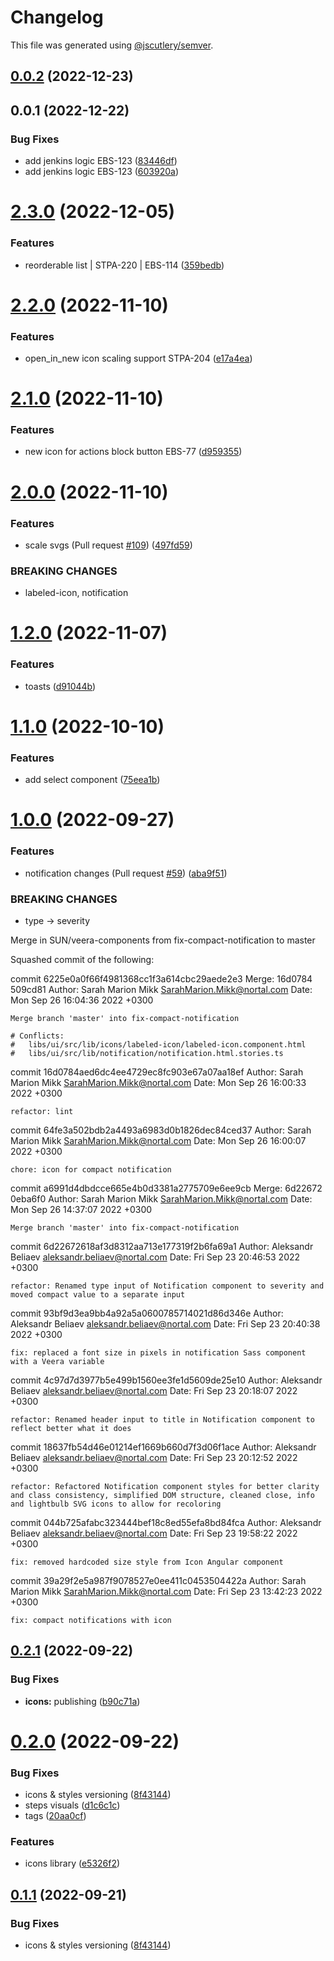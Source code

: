 # Changelog

This file was generated using [@jscutlery/semver](https://github.com/jscutlery/semver).

## [0.0.2](https://github.com/henrymae/test2/compare/icons-0.0.1...icons-0.0.2) (2022-12-23)



## 0.0.1 (2022-12-22)


### Bug Fixes

* add jenkins logic EBS-123 ([83446df](https://github.com/henrymae/test2/commit/83446dfe82fda91b6221d052204a4cc21a532935))
* add jenkins logic EBS-123 ([603920a](https://github.com/henrymae/test2/commit/603920a661d2b42b73f3969c58747bb116d5d4c0))



# [2.3.0](https://stash.ria.ee/scm/sun/veera-components/compare/icons-2.2.0...icons-2.3.0) (2022-12-05)


### Features

* reorderable list | STPA-220 | EBS-114 ([359bedb](https://stash.ria.ee/scm/sun/veera-components/commits/359bedb1c3e599e2578616e6806ceca3554e488f))



# [2.2.0](https://stash.ria.ee/scm/sun/veera-components/compare/icons-2.1.0...icons-2.2.0) (2022-11-10)


### Features

* open_in_new icon scaling support STPA-204 ([e17a4ea](https://stash.ria.ee/scm/sun/veera-components/commits/e17a4ea0ff6f11badea1ee8cfe470ad0810c567f))



# [2.1.0](https://stash.ria.ee/scm/sun/veera-components/compare/icons-2.0.0...icons-2.1.0) (2022-11-10)


### Features

* new icon for actions block button EBS-77 ([d959355](https://stash.ria.ee/scm/sun/veera-components/commits/d9593552a19bb344ca648d14d5bc6403124a219d))



# [2.0.0](https://stash.ria.ee/scm/sun/veera-components/compare/icons-1.2.0...icons-2.0.0) (2022-11-10)


### Features

* scale svgs (Pull request [#109](https://stash.ria.ee/scm/sun/veera-components/issues/109)) ([497fd59](https://stash.ria.ee/scm/sun/veera-components/commits/497fd593ba7a4580eb2919bfc8b7cbc96ef7c47d))


### BREAKING CHANGES

* labeled-icon, notification



# [1.2.0](https://stash.ria.ee/scm/sun/veera-components/compare/icons-1.1.0...icons-1.2.0) (2022-11-07)


### Features

* toasts ([d91044b](https://stash.ria.ee/scm/sun/veera-components/commits/d91044bfbe526e6df2c966b6c5d76c870dde147e))



# [1.1.0](https://stash.ria.ee/scm/sun/veera-components/compare/icons-1.0.0...icons-1.1.0) (2022-10-10)


### Features

* add select component ([75eea1b](https://stash.ria.ee/scm/sun/veera-components/commits/75eea1b08cf4181315956b6904a04d8bcee3f9b2))



# [1.0.0](https://stash.ria.ee/scm/sun/veera-components/compare/icons-0.2.1...icons-1.0.0) (2022-09-27)


### Features

* notification changes (Pull request [#59](https://stash.ria.ee/scm/sun/veera-components/issues/59)) ([aba9f51](https://stash.ria.ee/scm/sun/veera-components/commits/aba9f5163d9e634b5bffdc73a808042955728946))


### BREAKING CHANGES

* type -> severity

Merge in SUN/veera-components from fix-compact-notification to master

Squashed commit of the following:

commit 6225e0a0f66f4981368cc1f3a614cbc29aede2e3
Merge: 16d0784 509cd81
Author: Sarah Marion Mikk <SarahMarion.Mikk@nortal.com>
Date:   Mon Sep 26 16:04:36 2022 +0300

    Merge branch 'master' into fix-compact-notification

    # Conflicts:
    #	libs/ui/src/lib/icons/labeled-icon/labeled-icon.component.html
    #	libs/ui/src/lib/notification/notification.html.stories.ts

commit 16d0784aed6dc4ee4729ec8fc903e67a07aa18ef
Author: Sarah Marion Mikk <SarahMarion.Mikk@nortal.com>
Date:   Mon Sep 26 16:00:33 2022 +0300

    refactor: lint

commit 64fe3a502bdb2a4493a6983d0b1826dec84ced37
Author: Sarah Marion Mikk <SarahMarion.Mikk@nortal.com>
Date:   Mon Sep 26 16:00:07 2022 +0300

    chore: icon for compact notification

commit a6991d4dbdcce665e4b0d3381a2775709e6ee9cb
Merge: 6d22672 0eba6f0
Author: Sarah Marion Mikk <SarahMarion.Mikk@nortal.com>
Date:   Mon Sep 26 14:37:07 2022 +0300

    Merge branch 'master' into fix-compact-notification

commit 6d22672618af3d8312aa713e177319f2b6fa69a1
Author: Aleksandr Beliaev <aleksandr.beliaev@nortal.com>
Date:   Fri Sep 23 20:46:53 2022 +0300

    refactor: Renamed type input of Notification component to severity and moved compact value to a separate input

commit 93bf9d3ea9bb4a92a5a0600785714021d86d346e
Author: Aleksandr Beliaev <aleksandr.beliaev@nortal.com>
Date:   Fri Sep 23 20:40:38 2022 +0300

    fix: replaced a font size in pixels in notification Sass component with a Veera variable

commit 4c97d7d3977b5e499b1560ee3fe1d5609de25e10
Author: Aleksandr Beliaev <aleksandr.beliaev@nortal.com>
Date:   Fri Sep 23 20:18:07 2022 +0300

    refactor: Renamed header input to title in Notification component to reflect better what it does

commit 18637fb54d46e01214ef1669b660d7f3d06f1ace
Author: Aleksandr Beliaev <aleksandr.beliaev@nortal.com>
Date:   Fri Sep 23 20:12:52 2022 +0300

    refactor: Refactored Notification component styles for better clarity and class consistency, simplified DOM structure, cleaned close, info and lightbulb SVG icons to allow for recoloring

commit 044b725afabc323444bef18c8ed55efa8bd84fca
Author: Aleksandr Beliaev <aleksandr.beliaev@nortal.com>
Date:   Fri Sep 23 19:58:22 2022 +0300

    fix: removed hardcoded size style from Icon Angular component

commit 39a29f2e5a987f9078527e0ee411c0453504422a
Author: Sarah Marion Mikk <SarahMarion.Mikk@nortal.com>
Date:   Fri Sep 23 13:42:23 2022 +0300

    fix: compact notifications with icon



## [0.2.1](https://stash.ria.ee/scm/sun/veera-components/compare/icons-0.2.0...icons-0.2.1) (2022-09-22)


### Bug Fixes

* **icons:** publishing ([b90c71a](https://stash.ria.ee/scm/sun/veera-components/commits/b90c71a0b3b6b92db6cf90300ad403b296976b6a))



# [0.2.0](https://stash.ria.ee/scm/sun/veera-components/compare/icons-0.1.0...icons-0.2.0) (2022-09-22)


### Bug Fixes

* icons & styles versioning ([8f43144](https://stash.ria.ee/scm/sun/veera-components/commits/8f43144b5f82f70cd2ff63b81d04d544dcb9c037))
* steps visuals ([d1c6c1c](https://stash.ria.ee/scm/sun/veera-components/commits/d1c6c1cd1e126962d2e030b78713f032b4eb206c))
* tags ([20aa0cf](https://stash.ria.ee/scm/sun/veera-components/commits/20aa0cf459dbb5f5ca1ce92879830a014e60c9f9))


### Features

* icons library ([e5326f2](https://stash.ria.ee/scm/sun/veera-components/commits/e5326f2fe4d93e5b2b14cd9f53a61767f8398208))



## [0.1.1](https://bitbucket.ria.ee/scm/sun/veera-components/compare/icons-0.1.0...icons-0.1.1) (2022-09-21)


### Bug Fixes

* icons & styles versioning ([8f43144](https://bitbucket.ria.ee/scm/sun/veera-components/commits/8f43144b5f82f70cd2ff63b81d04d544dcb9c037))
